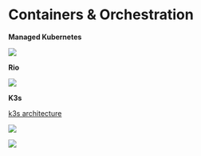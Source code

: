 # Containers & Orchestration

**Managed Kubernetes**

![](https://k8spin.cloud/assets/images/illustrations/kubernetes_managed.svg)

**Rio**

![](https://rancher.com/img/blog/2019/rio-revolutionizing-the-way-you-deploy-apps/image4.png)

**K3s**

[k3s architecture](https://rancher.com/docs/k3s/latest/en/architecture/)

![](https://k3s.io/images/how-it-works-k3s.svg)

![](https://rancher.com/docs/img/rancher/k3s-architecture-single-server.png)
